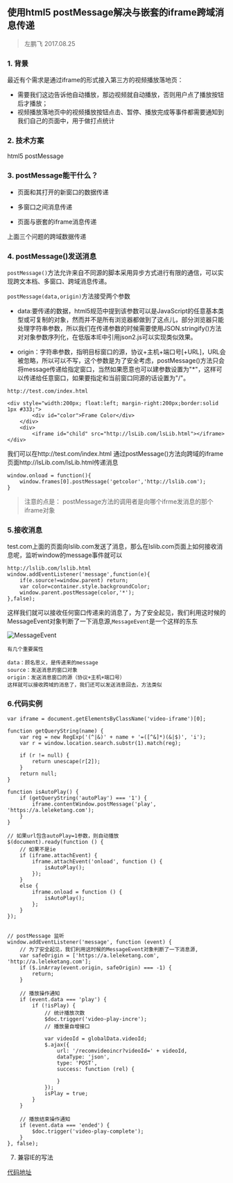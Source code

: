 ## 使用html5 postMessage解决与嵌套的iframe跨域消息传递

> 左鹏飞 2017.08.25

### 1. 背景

最近有个需求是通过iframe的形式接入第三方的视频播放落地页：

+ 需要我们这边告诉他自动播放，那边视频就自动播放，否则用户点了播放按钮后才播放；
+ 视频播放落地页中的视频播放按钮点击、暂停、播放完成等事件都需要通知到我们自己的页面中，用于做打点统计

### 2. 技术方案

html5 postMessage

### 3. postMessage能干什么？

+ 页面和其打开的新窗口的数据传递

+ 多窗口之间消息传递

+ 页面与嵌套的iframe消息传递

上面三个问题的跨域数据传递

### 4. postMessage()发送消息

`postMessage()`方法允许来自不同源的脚本采用异步方式进行有限的通信，可以实现跨文本档、多窗口、跨域消息传递。

`postMessage(data,origin)`方法接受两个参数

 + data:要传递的数据，html5规范中提到该参数可以是JavaScript的任意基本类型或可复制的对象，然而并不是所有浏览器都做到了这点儿，部分浏览器只能处理字符串参数，所以我们在传递参数的时候需要使用JSON.stringify()方法对对象参数序列化，在低版本IE中引用json2.js可以实现类似效果。

+ origin：字符串参数，指明目标窗口的源，协议+主机+端口号[+URL]，URL会被忽略，所以可以不写，这个参数是为了安全考虑，postMessage()方法只会将message传递给指定窗口，当然如果愿意也可以建参数设置为"*"，这样可以传递给任意窗口，如果要指定和当前窗口同源的话设置为"/"。

```
http://test.com/index.html

<div style="width:200px; float:left; margin-right:200px;border:solid 1px #333;">
        <div id="color">Frame Color</div>
    </div>
    <div>
        <iframe id="child" src="http://lsLib.com/lsLib.html"></iframe>
</div>
```

我们可以在http://test.com/index.html
通过postMessage()方法向跨域的iframe页面http://lsLib.com/lsLib.html传递消息

```
window.onload = function(){
    window.frames[0].postMessage('getcolor','http://lslib.com');
}
```

> 注意的点是： postMessage方法的调用者是向哪个ifrme发消息的那个iframe对象


### 5.接收消息

test.com上面的页面向lslib.com发送了消息，那么在lslib.com页面上如何接收消息呢，监听window的message事件就可以

```
http://lslib.com/lslib.html
window.addEventListener('message',function(e){
    if(e.source!=window.parent) return;
    var color=container.style.backgroundColor;
    window.parent.postMessage(color,'*');
},false);
```
这样我们就可以接收任何窗口传递来的消息了，为了安全起见，我们利用这时候的MessageEvent对象判断了一下消息源,`MessageEvent`是一个这样的东东

![MessageEvent](https://github.com/zuopf769/notebook/blob/master/fe/%E4%BD%BF%E7%94%A8html5%20postMessage%E8%A7%A3%E5%86%B3%E4%B8%8E%E5%B5%8C%E5%A5%97%E7%9A%84iframe%E8%B7%A8%E5%9F%9F%E6%B6%88%E6%81%AF%E4%BC%A0%E9%80%92/1.png)

```
有几个重要属性

data：顾名思义，是传递来的message
source：发送消息的窗口对象
origin：发送消息窗口的源（协议+主机+端口号）
这样就可以接收跨域的消息了，我们还可以发送消息回去，方法类似

```

### 6.代码实例

```
var iframe = document.getElementsByClassName('video-iframe')[0];

function getQueryString(name) {
    var reg = new RegExp('(^|&)' + name + '=([^&]*)(&|$)', 'i');
    var r = window.location.search.substr(1).match(reg);

    if (r != null) {
        return unescape(r[2]);
    }
    return null;
}

function isAutoPlay() {
    if (getQueryString('autoPlay') === '1') {
        iframe.contentWindow.postMessage('play', 'https://a.leleketang.com');
    }
}

// 如果url包含autoPlay=1参数，则自动播放
$(document).ready(function () {
    // 如果不是ie
    if (iframe.attachEvent) {
        iframe.attachEvent('onload', function () {
            isAutoPlay();
        });
    }
    else {
        iframe.onload = function () {
            isAutoPlay();
        };
    }
});
```

```

// postMessage 监听
window.addEventListener('message', function (event) {
	// 为了安全起见，我们利用这时候的MessageEvent对象判断了一下消息源,
    var safeOrigin = ['https://a.leleketang.com', 'http://a.leleketang.com'];
    if ($.inArray(event.origin, safeOrigin) === -1) {
        return;
    }

    // 播放操作通知
    if (event.data === 'play') {
        if (!isPlay) {
            // 统计播放次数
            $doc.trigger('video-play-incre');
            // 播放量自增接口

            var videoId = globalData.videoId;
            $.ajax({
                url: '/recomvideoincr?videoId=' + videoId,
                dataType: 'json',
                type: 'POST',
                success: function (rel) {
                
                }
            });
            isPlay = true;
        }
    }

    // 播放结束操作通知
    if (event.data === 'ended') {
        $doc.trigger('video-play-complete');
    }
}, false);
```

7. 兼容IE的写法

[代码地址](https://github.com/zuopf769/notebook/blob/master/fe/%E4%BD%BF%E7%94%A8html5%20postMessage%E8%A7%A3%E5%86%B3%E8%B7%A8%E5%9F%9F%E3%80%81%E8%B7%A8%E7%AA%97%E5%8F%A3%E6%B6%88%E6%81%AF%E4%BC%A0%E9%80%92/postMessage.js)



